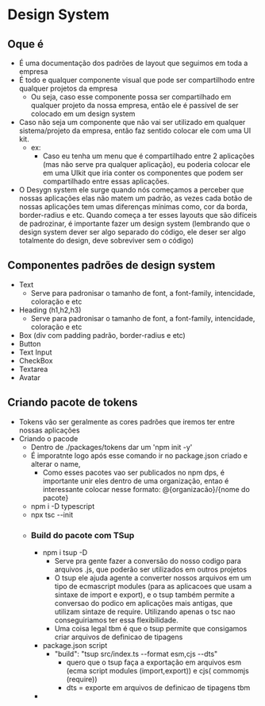# Design System

## Oque é

- É uma documentação dos padrões de layout que seguimos em toda a empresa
- É todo e qualquer componente visual que pode ser compartilhodo entre qualquer projetos da empresa
  - Ou seja, caso esse componente possa ser compartilhado em qualquer projeto da nossa empresa, então ele é passível de ser colocado em um design system
- Caso não seja um componente que não vai ser utilizado em qualquer sistema/projeto da empresa, então faz sentido colocar ele com uma UI kit.
  - ex:
    - Caso eu tenha um menu que é compartilhado entre 2 aplicações (mas não serve pra qualquer aplicação), eu poderia colocar ele em uma UIkit que iria conter os componentes que podem ser compartilhado entre essas aplicações.
- O Desygn system ele surge quando nós começamos a perceber que nossas aplicações elas não matem um padrão, as vezes cada botão de nossas aplicações tem umas diferenças mínimas como, cor da borda, border-radius e etc. Quando começa a ter esses layouts que são difíceis de padrozinar, é importante fazer um design system (lembrando que o design system dever ser algo separado do código, ele deser ser algo totalmente do design, deve sobreviver sem o código)

## Componentes padrões de design system

- Text
  - Serve para padronisar o tamanho de font, a font-family, intencidade, coloração e etc
- Heading (h1,h2,h3)
  - Serve para padronisar o tamanho de font, a font-family, intencidade, coloração e etc
- Box (div com padding padrão, border-radius e etc)
- Button
- Text Input
- CheckBox
- Textarea
- Avatar

## Criando pacote de tokens

- Tokens vão ser geralmente as cores padrões que iremos ter entre nossas aplicações
- Criando o pacode
  - Dentro de ./packages/tokens dar um 'npm init -y'
  - É imporatnte logo após esse comando ir no package.json criado e alterar o name,
    - Como esses pacotes vao ser publicados no npm dps, é importante unir eles dentro de uma organização, entao é interessante colocar nesse formato: @{organizacão}/{nome do pacote}
  - npm i -D typescript
  - npx tsc --init
  - ### Build do pacote com TSup
    - npm i tsup -D
      - Serve pra gente fazer a conversão do nosso codigo para arquivos .js, que poderão ser utilizados em outros projetos
      - O tsup ele ajuda agente a converter nossos arquivos em um tipo de ecmascript modules (para as aplicacoes que usam a sintaxe de import e export), e o tsup também permite a conversao do podico em aplicações mais antigas, que utilizam sintaze de require. Utilizando apenas o tsc nao conseguiriamos ter essa flexibilidade.
      - Uma coisa legal tbm é que o tsup permite que consigamos criar arquivos de definicao de tipagens
    - package.json script
      - "build": "tsup src/index.ts --format esm,cjs --dts"
        - quero que o tsup faça a exportação em arquivos esm (ecma script modules (import,export)) e cjs( commomjs (require))
        - dts = exporte em arquivos de definicao de tipagens tbm
    -
